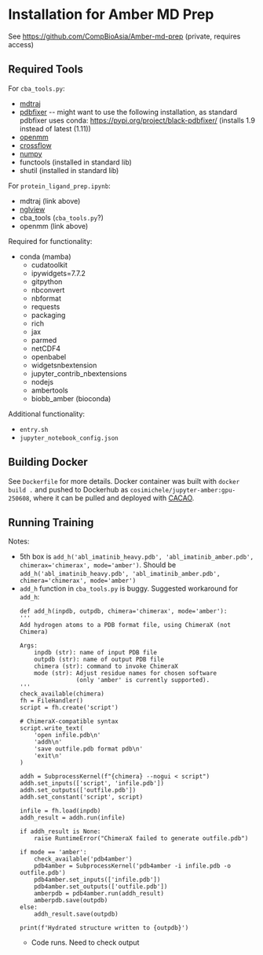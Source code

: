 # Installation for Amber MD Prep

See https://github.com/CompBioAsia/Amber-md-prep (private, requires access)

## Required Tools

For `cba_tools.py`:
- [mdtraj](https://mdtraj.org/1.9.3/installation.html)
- [pdbfixer](https://github.com/openmm/pdbfixer) -- might want to use the following installation, as standard pdbfixer uses conda: https://pypi.org/project/black-pdbfixer/ (installs 1.9 instead of latest (1.11))
- [openmm](http://docs.openmm.org/latest/userguide/application/01_getting_started.html#installing-openmm)
- [crossflow](https://pypi.org/project/crossflow/)
- [numpy](https://pypi.org/project/numpy/)
- functools (installed in standard lib)
- shutil (installed in standard lib)

For `protein_ligand_prep.ipynb`:
- mdtraj (link above)
- [nglview](https://github.com/nglviewer/nglview)
- cba_tools (`cba_tools.py`?)
- openmm (link above)

Required for functionality:
- conda (mamba)
    - cudatoolkit
    - ipywidgets=7.7.2 
    - gitpython 
    - nbconvert 
    - nbformat 
    - requests 
    - packaging 
    - rich 
    - jax 
    - parmed 
    - netCDF4 
    - openbabel 
    - widgetsnbextension 
    - jupyter_contrib_nbextensions 
    - nodejs
    - ambertools
    - biobb_amber (bioconda)

Additional functionality:
- `entry.sh`
- `jupyter_notebook_config.json`

## Building Docker
See `Dockerfile` for more details. Docker container was built with `docker build .` and pushed to Dockerhub as `cosimichele/jupyter-amber:gpu-250608`, where it can be pulled and deployed with [CACAO](https://cacao.jetstream-cloud.org/).

## Running Training

Notes:
- 5th box is `add_h('abl_imatinib_heavy.pdb', 'abl_imatinib_amber.pdb', chimerax='chimerax', mode='amber')`. Should be `add_h('abl_imatinib_heavy.pdb', 'abl_imatinib_amber.pdb', chimera='chimerax', mode='amber')`
- `add_h` function in `cba_tools.py` is buggy. Suggested workaround for `add_h`:
    ```
    def add_h(inpdb, outpdb, chimera='chimerax', mode='amber'):
    '''
    Add hydrogen atoms to a PDB format file, using ChimeraX (not Chimera)

    Args:
        inpdb (str): name of input PDB file
        outpdb (str): name of output PDB file
        chimera (str): command to invoke ChimeraX
        mode (str): Adjust residue names for chosen software
                    (only 'amber' is currently supported).
    '''
    check_available(chimera)
    fh = FileHandler()
    script = fh.create('script')

    # ChimeraX-compatible syntax
    script.write_text(
        'open infile.pdb\n'
        'addh\n'
        'save outfile.pdb format pdb\n'
        'exit\n'
    )

    addh = SubprocessKernel(f"{chimera} --nogui < script")
    addh.set_inputs(['script', 'infile.pdb'])
    addh.set_outputs(['outfile.pdb'])
    addh.set_constant('script', script)

    infile = fh.load(inpdb)
    addh_result = addh.run(infile)

    if addh_result is None:
        raise RuntimeError("ChimeraX failed to generate outfile.pdb")

    if mode == 'amber':
        check_available('pdb4amber')
        pdb4amber = SubprocessKernel('pdb4amber -i infile.pdb -o outfile.pdb')
        pdb4amber.set_inputs(['infile.pdb'])
        pdb4amber.set_outputs(['outfile.pdb'])
        amberpdb = pdb4amber.run(addh_result)
        amberpdb.save(outpdb)
    else:
        addh_result.save(outpdb)

    print(f'Hydrated structure written to {outpdb}')
    ```
    - Code runs. Need to check output